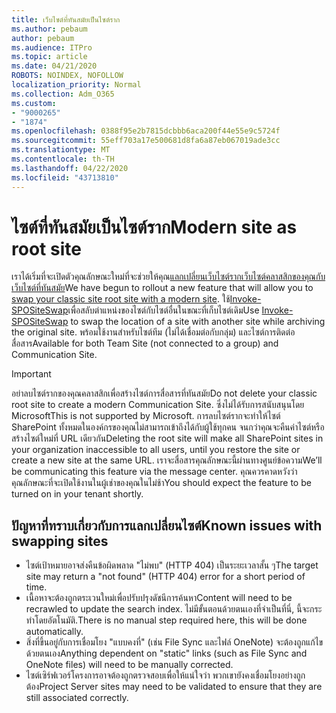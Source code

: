 ```yaml
---
title: เว็บไซต์ที่ทันสมัยเป็นไซต์ราก
ms.author: pebaum
author: pebaum
ms.audience: ITPro
ms.topic: article
ms.date: 04/21/2020
ROBOTS: NOINDEX, NOFOLLOW
localization_priority: Normal
ms.collection: Adm_O365
ms.custom:
- "9000265"
- "1874"
ms.openlocfilehash: 0388f95e2b7815dcbbb6aca200f44e55e9c5724f
ms.sourcegitcommit: 55eff703a17e500681d8fa6a87eb067019ade3cc
ms.translationtype: MT
ms.contentlocale: th-TH
ms.lasthandoff: 04/22/2020
ms.locfileid: "43713810"
---
```

# <a name="modern-site-as-root-site"></a><span data-ttu-id="ffbcf-102">ไซต์ที่ทันสมัยเป็นไซต์ราก</span><span class="sxs-lookup"><span data-stu-id="ffbcf-102">Modern site as root site</span></span>

<span data-ttu-id="ffbcf-103">เราได้เริ่มที่จะเปิดตัวคุณลักษณะใหม่ที่จะช่วยให้คุณ[แลกเปลี่ยนเว็บไซต์รากเว็บไซต์คลาสสิกของคุณกับเว็บไซต์ที่ทันสมัย](https://docs.microsoft.com/sharepoint/modern-root-site)</span><span class="sxs-lookup"><span data-stu-id="ffbcf-103">We have begun to rollout a new feature that will allow you to [swap your classic site root site with a modern site](https://docs.microsoft.com/sharepoint/modern-root-site).</span></span> <span data-ttu-id="ffbcf-104">ใช้[Invoke-SPOSiteSwap](https://docs.microsoft.com/powershell/module/sharepoint-online/invoke-spositeswap?view=sharepoint-ps)เพื่อสลับตําแหน่งของไซต์กับไซต์อื่นในขณะที่เก็บไซต์เดิม</span><span class="sxs-lookup"><span data-stu-id="ffbcf-104">Use [Invoke-SPOSiteSwap](https://docs.microsoft.com/powershell/module/sharepoint-online/invoke-spositeswap?view=sharepoint-ps) to swap the location of a site with another site while archiving the original site.</span></span> <span data-ttu-id="ffbcf-105">พร้อมใช้งานสําหรับไซต์ทีม (ไม่ได้เชื่อมต่อกับกลุ่ม) และไซต์การติดต่อสื่อสาร</span><span class="sxs-lookup"><span data-stu-id="ffbcf-105">Available for both Team Site (not connected to a group) and Communication Site.</span></span>

>[!Important]
> <span data-ttu-id="ffbcf-106">อย่าลบไซต์รากของคุณคลาสสิกเพื่อสร้างไซต์การสื่อสารที่ทันสมัย</span><span class="sxs-lookup"><span data-stu-id="ffbcf-106">Do not delete your classic root site to create a modern Communication Site.</span></span> <span data-ttu-id="ffbcf-107">ซึ่งไม่ได้รับการสนับสนุนโดย Microsoft</span><span class="sxs-lookup"><span data-stu-id="ffbcf-107">This is not supported by Microsoft.</span></span> <span data-ttu-id="ffbcf-108">การลบไซต์รากจะทําให้ไซต์ SharePoint ทั้งหมดในองค์กรของคุณไม่สามารถเข้าถึงได้กับผู้ใช้ทุกคน จนกว่าคุณจะคืนค่าไซต์หรือสร้างไซต์ใหม่ที่ URL เดียวกัน</span><span class="sxs-lookup"><span data-stu-id="ffbcf-108">Deleting the root site will make all SharePoint sites in your organization inaccessible to all users, until you restore the site or create a new site at the same URL.</span></span> <span data-ttu-id="ffbcf-109">เราจะสื่อสารคุณลักษณะนี้ผ่านทางศูนย์ข้อความ</span><span class="sxs-lookup"><span data-stu-id="ffbcf-109">We’ll be communicating this feature via the message center.</span></span> <span data-ttu-id="ffbcf-110">คุณควรคาดหวังว่าคุณลักษณะที่จะเปิดใช้งานในผู้เช่าของคุณในไม่ช้า</span><span class="sxs-lookup"><span data-stu-id="ffbcf-110">You should expect the feature to be turned on in your tenant shortly.</span></span>

## <a name="known-issues-with-swapping-sites"></a><span data-ttu-id="ffbcf-111">ปัญหาที่ทราบเกี่ยวกับการแลกเปลี่ยนไซต์</span><span class="sxs-lookup"><span data-stu-id="ffbcf-111">Known issues with swapping sites</span></span>
- <span data-ttu-id="ffbcf-112">ไซต์เป้าหมายอาจส่งคืนข้อผิดพลาด "ไม่พบ" (HTTP 404) เป็นระยะเวลาสั้น ๆ</span><span class="sxs-lookup"><span data-stu-id="ffbcf-112">The target site may return a "not found" (HTTP 404) error for a short period of time.</span></span>
- <span data-ttu-id="ffbcf-113">เนื้อหาจะต้องถูกตระเวนใหม่เพื่อปรับปรุงดัชนีการค้นหา</span><span class="sxs-lookup"><span data-stu-id="ffbcf-113">Content will need to be recrawled to update the search index.</span></span> <span data-ttu-id="ffbcf-114">ไม่มีขั้นตอนด้วยตนเองที่จําเป็นที่นี่, นี้จะกระทําโดยอัตโนมัติ.</span><span class="sxs-lookup"><span data-stu-id="ffbcf-114">There is no manual step required here, this will be done automatically.</span></span>
- <span data-ttu-id="ffbcf-115">สิ่งที่ขึ้นอยู่กับการเชื่อมโยง "แบบคงที่" (เช่น File Sync และไฟล์ OneNote) จะต้องถูกแก้ไขด้วยตนเอง</span><span class="sxs-lookup"><span data-stu-id="ffbcf-115">Anything dependent on "static" links (such as File Sync and OneNote files) will need to be manually corrected.</span></span>
- <span data-ttu-id="ffbcf-116">ไซต์เซิร์ฟเวอร์โครงการอาจต้องถูกตรวจสอบเพื่อให้แน่ใจว่า พวกเขายังคงเชื่อมโยงอย่างถูกต้อง</span><span class="sxs-lookup"><span data-stu-id="ffbcf-116">Project Server sites may need to be validated to ensure that they are still associated correctly.</span></span> 
